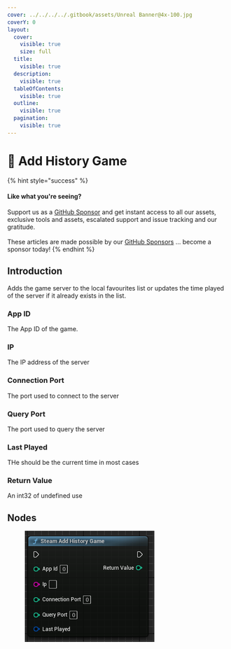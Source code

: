 ```yaml
---
cover: ../../../../.gitbook/assets/Unreal Banner@4x-100.jpg
coverY: 0
layout:
  cover:
    visible: true
    size: full
  title:
    visible: true
  description:
    visible: true
  tableOfContents:
    visible: true
  outline:
    visible: true
  pagination:
    visible: true
---
```


# 🔵 Add History Game

{% hint style="success" %}
#### Like what you're seeing?

Support us as a [GitHub Sponsor](../../../../become-a-sponsor/) and get instant access to all our assets, exclusive tools and assets, escalated support and issue tracking and our gratitude.\
\
These articles are made possible by our [GitHub Sponsors](../../../../become-a-sponsor/) ... become a sponsor today!
{% endhint %}

## Introduction

Adds the game server to the local favourites list or updates the time played of the server if it already exists in the list.

### App ID

The App ID of the game.

### IP

The IP address of the server

### Connection Port

The port used to connect to the server

### Query Port

The port used to query the server

### Last Played

THe should be the current time in most cases

### Return Value

An int32 of undefined use

## Nodes

<figure><img src="../../../../.gitbook/assets/image (1) (1) (1).png" alt=""><figcaption></figcaption></figure>
